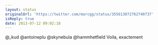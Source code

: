 ```yaml
---
layout: status
originalUrl: 'https://twitter.com/marcgg/status/355613072762740737'
isReply: true
date: 2013-07-12 09:02:18
---
```


@_kud @antoineplu @skynebula @hammhetfield Voila, exactement
